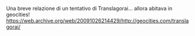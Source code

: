 Una breve relazione di un tentativo di Translagorai... allora abitava in geocities! https://web.archive.org/web/20091026214429/http://geocities.com/translagorai/
